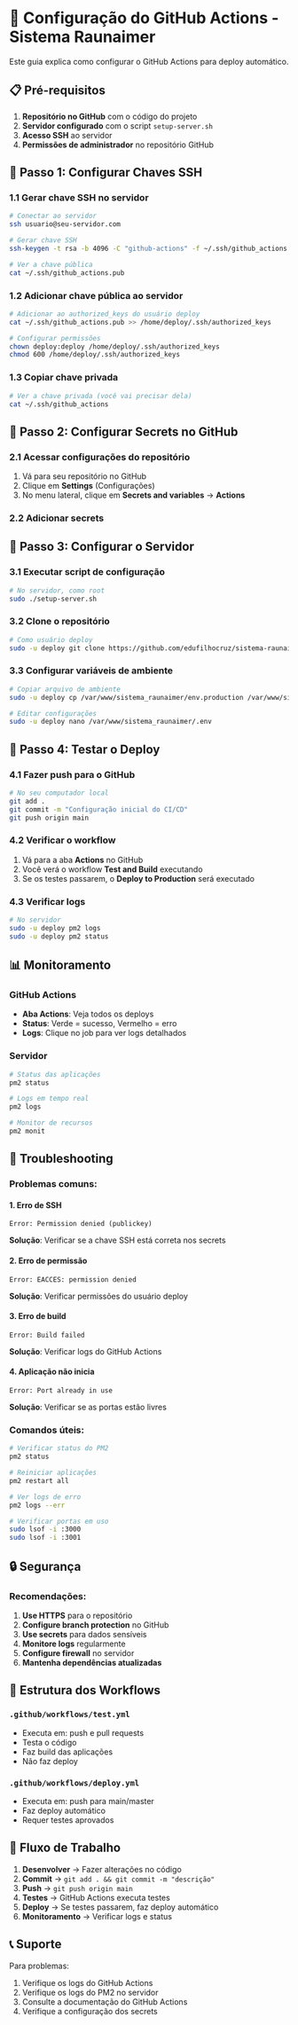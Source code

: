 # 🔧 Configuração do GitHub Actions - Sistema Raunaimer

Este guia explica como configurar o GitHub Actions para deploy automático.

## 📋 Pré-requisitos

1. **Repositório no GitHub** com o código do projeto
2. **Servidor configurado** com o script `setup-server.sh`
3. **Acesso SSH** ao servidor
4. **Permissões de administrador** no repositório GitHub

## 🔑 Passo 1: Configurar Chaves SSH

### 1.1 Gerar chave SSH no servidor

```bash
# Conectar ao servidor
ssh usuario@seu-servidor.com

# Gerar chave SSH
ssh-keygen -t rsa -b 4096 -C "github-actions" -f ~/.ssh/github_actions

# Ver a chave pública
cat ~/.ssh/github_actions.pub
```

### 1.2 Adicionar chave pública ao servidor

```bash
# Adicionar ao authorized_keys do usuário deploy
cat ~/.ssh/github_actions.pub >> /home/deploy/.ssh/authorized_keys

# Configurar permissões
chown deploy:deploy /home/deploy/.ssh/authorized_keys
chmod 600 /home/deploy/.ssh/authorized_keys
```

### 1.3 Copiar chave privada

```bash
# Ver a chave privada (você vai precisar dela)
cat ~/.ssh/github_actions
```

## 🔐 Passo 2: Configurar Secrets no GitHub

### 2.1 Acessar configurações do repositório

1. Vá para seu repositório no GitHub
2. Clique em **Settings** (Configurações)
3. No menu lateral, clique em **Secrets and variables** → **Actions**

### 2.2 Adicionar secrets

## 🚀 Passo 3: Configurar o Servidor

### 3.1 Executar script de configuração

```bash
# No servidor, como root
sudo ./setup-server.sh
```

### 3.2 Clone o repositório

```bash
# Como usuário deploy
sudo -u deploy git clone https://github.com/edufilhocruz/sistema-raunaimer-v2.git /var/www/sistema_raunaimer
```

### 3.3 Configurar variáveis de ambiente

```bash
# Copiar arquivo de ambiente
sudo -u deploy cp /var/www/sistema_raunaimer/env.production /var/www/sistema_raunaimer/.env

# Editar configurações
sudo -u deploy nano /var/www/sistema_raunaimer/.env
```

## 🔄 Passo 4: Testar o Deploy

### 4.1 Fazer push para o GitHub

```bash
# No seu computador local
git add .
git commit -m "Configuração inicial do CI/CD"
git push origin main
```

### 4.2 Verificar o workflow

1. Vá para a aba **Actions** no GitHub
2. Você verá o workflow **Test and Build** executando
3. Se os testes passarem, o **Deploy to Production** será executado

### 4.3 Verificar logs

```bash
# No servidor
sudo -u deploy pm2 logs
sudo -u deploy pm2 status
```

## 📊 Monitoramento

### GitHub Actions

- **Aba Actions**: Veja todos os deploys
- **Status**: Verde = sucesso, Vermelho = erro
- **Logs**: Clique no job para ver logs detalhados

### Servidor

```bash
# Status das aplicações
pm2 status

# Logs em tempo real
pm2 logs

# Monitor de recursos
pm2 monit
```

## 🐛 Troubleshooting

### Problemas comuns:

#### 1. **Erro de SSH**
```
Error: Permission denied (publickey)
```
**Solução**: Verificar se a chave SSH está correta nos secrets

#### 2. **Erro de permissão**
```
Error: EACCES: permission denied
```
**Solução**: Verificar permissões do usuário deploy

#### 3. **Erro de build**
```
Error: Build failed
```
**Solução**: Verificar logs do GitHub Actions

#### 4. **Aplicação não inicia**
```
Error: Port already in use
```
**Solução**: Verificar se as portas estão livres

### Comandos úteis:

```bash
# Verificar status do PM2
pm2 status

# Reiniciar aplicações
pm2 restart all

# Ver logs de erro
pm2 logs --err

# Verificar portas em uso
sudo lsof -i :3000
sudo lsof -i :3001
```

## 🔒 Segurança

### Recomendações:

1. **Use HTTPS** para o repositório
2. **Configure branch protection** no GitHub
3. **Use secrets** para dados sensíveis
4. **Monitore logs** regularmente
5. **Configure firewall** no servidor
6. **Mantenha dependências atualizadas**

## 📝 Estrutura dos Workflows

### `.github/workflows/test.yml`
- Executa em: push e pull requests
- Testa o código
- Faz build das aplicações
- Não faz deploy

### `.github/workflows/deploy.yml`
- Executa em: push para main/master
- Faz deploy automático
- Requer testes aprovados

## 🔄 Fluxo de Trabalho

1. **Desenvolver** → Fazer alterações no código
2. **Commit** → `git add . && git commit -m "descrição"`
3. **Push** → `git push origin main`
4. **Testes** → GitHub Actions executa testes
5. **Deploy** → Se testes passarem, faz deploy automático
6. **Monitoramento** → Verificar logs e status

## 📞 Suporte

Para problemas:
1. Verifique os logs do GitHub Actions
2. Verifique os logs do PM2 no servidor
3. Consulte a documentação do GitHub Actions
4. Verifique a configuração dos secrets 
